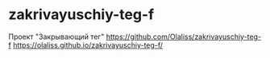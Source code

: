 # zakrivayuschiy-teg-f
Проект "Закрывающий тег"
https://github.com/Olaliss/zakrivayuschiy-teg-f
https://olaliss.github.io/zakrivayuschiy-teg-f/
